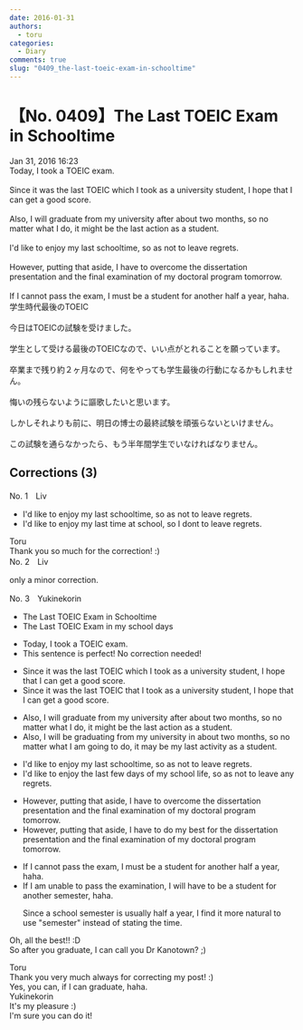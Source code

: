 ```yaml
---
date: 2016-01-31
authors:
  - toru
categories:
  - Diary
comments: true
slug: "0409_the-last-toeic-exam-in-schooltime"
---
```


# 【No. 0409】The Last TOEIC Exam in Schooltime
<div class="date">Jan 31, 2016 16:23</div>
<div id="post"><div id="body_show_ori">
Today, I took a TOEIC exam.<br/><br/>Since it was the last TOEIC which I took as a university student, I hope that I can get a good score.<br/><br/>Also, I will graduate from my university after about two months, so no matter what I do, it might be the last action as a student.<br/><br/>I'd like to enjoy my last schooltime, so as not to leave regrets.<br/><br/>However, putting that aside, I have to overcome the dissertation presentation and the final examination of my doctoral program tomorrow.<br/><br/>If I cannot pass the exam, I must be a student for another half a year, haha.
</div></div>

<!-- more -->

<div id="post_ja"><div id="body_show_mo">
学生時代最後のTOEIC<br/><br/>今日はTOEICの試験を受けました。<br/><br/>学生として受ける最後のTOEICなので、いい点がとれることを願っています。<br/><br/>卒業まで残り約２ヶ月なので、何をやっても学生最後の行動になるかもしれません。<br/><br/>悔いの残らないように謳歌したいと思います。<br/><br/>しかしそれよりも前に、明日の博士の最終試験を頑張らないといけません。<br/><br/>この試験を通らなかったら、もう半年間学生でいなければなりません。
</div></div>

## Corrections (3)
<div id="block"><div class="first_name"> No. 1　<span class="just_name">Liv</span></div><div id="block2">
<ul class="correction_field">
<li class="incorrect">I'd like to enjoy my last schooltime, so as not to leave regrets.</li>
<li class="corrected correct">
I'd like to enjoy my last time at school, so I dont to leave regrets.
</li>
</ul>
</div><div class="name"><span class="just_name">Toru</span><br>
Thank you so much for the correction! :)
</div>
</div>
<div id="block"><div class="first_name"> No. 2　<span class="just_name">Liv</span></div><div id="block2">
<p class="comment_small">
 only a minor correction.
</p>

</div></div>
<div id="block"><div class="first_name"> No. 3　<span class="just_name">Yukinekorin</span></div><div id="block2">
<ul class="correction_field">
<li class="incorrect">The Last TOEIC Exam in Schooltime</li>
<li class="corrected correct">
The Last TOEIC Exam in <span class="f_blue">my school days</span>
</li>
</ul>
<ul class="correction_field">
<li class="incorrect">Today, I took a TOEIC exam.</li>
<li class="corrected perfect">This sentence is perfect! No correction needed!</li>
</ul>
<ul class="correction_field">
<li class="incorrect">Since it was the last TOEIC which I took as a university student, I hope that I can get a good score.</li>
<li class="corrected correct">
Since it was the last TOEIC <span class="f_blue">that I took</span> as a university student, I hope that I can get a good score.
</li>
</ul>
<ul class="correction_field">
<li class="incorrect">Also, I will graduate from my university after about two months, so no matter what I do, it might be the last action as a student.</li>
<li class="corrected correct">
Also, I will <span class="f_blue">be graduating</span> from my university <span class="f_blue">in </span>about two months, so no matter what I <span class="f_blue">am going to </span>do, it <span class="f_blue">may </span>be <span class="f_blue">my</span> last <span class="f_blue">activity </span>as a student.
</li>
</ul>
<ul class="correction_field">
<li class="incorrect">I'd like to enjoy my last schooltime, so as not to leave regrets.</li>
<li class="corrected correct">
I'd like to enjoy <span class="f_blue">the </span>last <span class="f_blue">few days of my </span>school <span class="f_blue">life</span>, so as not to leave <span class="f_blue">any </span>regrets.
</li>
</ul>
<ul class="correction_field">
<li class="incorrect">However, putting that aside, I have to overcome the dissertation presentation and the final examination of my doctoral program tomorrow.</li>
<li class="corrected correct">
However, putting that aside, I have to <span class="f_blue">do my best for </span>the dissertation presentation and the final examination of my doctoral program tomorrow.
</li>
</ul>
<ul class="correction_field">
<li class="incorrect">If I cannot pass the exam, I must be a student for another half a year, haha.</li>
<li class="corrected correct">
If I <span class="f_blue">am unable to </span>pass the <span class="f_blue">examination</span>, I <span class="f_blue">will have to </span>be a student for another <span class="f_blue">semester</span>, haha.
<p class="correction_comment">Since a school semester is usually half a year, I find it more natural to use "semester" instead of stating the time.</p>
</li>
</ul>
<p class="comment_small">
 Oh, all the best!! :D
 <br/>
 So after you graduate, I can call you Dr Kanotown? ;)
 <br/>
</p>

</div><div class="name"><span class="just_name">Toru</span><br>
Thank you very much always for correcting my post! :)<br/>Yes, you can, if I can graduate, haha.
</div>
<div class="name"><span class="just_name">Yukinekorin</span><br>
It's my pleasure :)<br/>I'm sure you can do it! 
</div>
</div>
